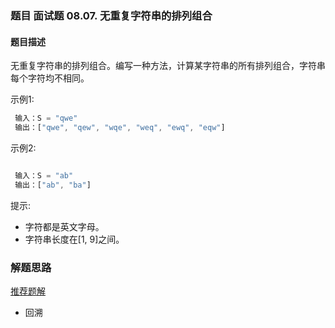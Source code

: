 ### 题目 面试题 08.07. 无重复字符串的排列组合
#### 题目描述
无重复字符串的排列组合。编写一种方法，计算某字符串的所有排列组合，字符串每个字符均不相同。

示例1:

```js
 输入：S = "qwe"
 输出：["qwe", "qew", "wqe", "weq", "ewq", "eqw"]
```
示例2:
```js

 输入：S = "ab"
 输出：["ab", "ba"]
```
提示:

- 字符都是英文字母。
- 字符串长度在[1, 9]之间。


### 解题思路
[推荐题解](https://leetcode-cn.com/problems/permutation-i-lcci/solution/cai-yong-dfsde-si-xiang-jin-xing-sou-suo-6end/)
- 回溯